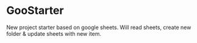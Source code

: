# GooStarter
New project starter based on google sheets. Will read sheets, create new folder &amp; update sheets with new item.
